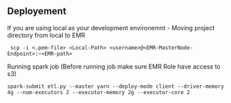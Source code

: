 


## Deployement

If you are using local as your development environemnt - Moving project directory from local to EMR 


 

     scp -i <.pem-file> <Local-Path> <username>@<EMR-MasterNode-Endpoint>:~<EMR-path>

Running spark job (Before running job make sure EMR Role have access to s3)

    spark-submit etl.py --master yarn --deploy-mode client --driver-memory 4g --num-executors 2 --executor-memory 2g --executor-core 2

